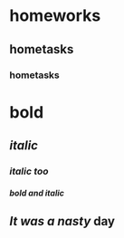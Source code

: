 # homeworks
## hometasks
### hometasks
# **bold**
## *italic*
### _italic too_
#### ***bold and italic***
## _It was_ *a* ***nasty*** **day**
